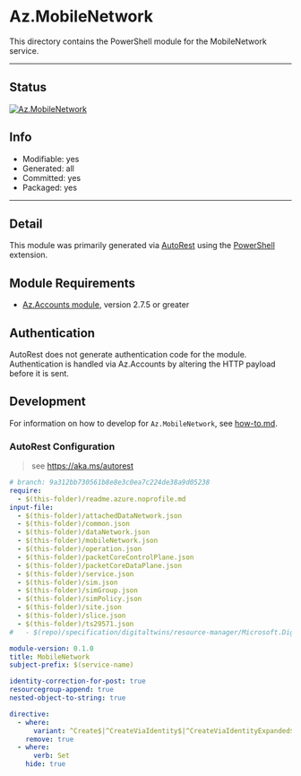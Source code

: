 <!-- region Generated -->
# Az.MobileNetwork
This directory contains the PowerShell module for the MobileNetwork service.

---
## Status
[![Az.MobileNetwork](https://img.shields.io/powershellgallery/v/Az.MobileNetwork.svg?style=flat-square&label=Az.MobileNetwork "Az.MobileNetwork")](https://www.powershellgallery.com/packages/Az.MobileNetwork/)

## Info
- Modifiable: yes
- Generated: all
- Committed: yes
- Packaged: yes

---
## Detail
This module was primarily generated via [AutoRest](https://github.com/Azure/autorest) using the [PowerShell](https://github.com/Azure/autorest.powershell) extension.

## Module Requirements
- [Az.Accounts module](https://www.powershellgallery.com/packages/Az.Accounts/), version 2.7.5 or greater

## Authentication
AutoRest does not generate authentication code for the module. Authentication is handled via Az.Accounts by altering the HTTP payload before it is sent.

## Development
For information on how to develop for `Az.MobileNetwork`, see [how-to.md](how-to.md).
<!-- endregion -->

### AutoRest Configuration
> see https://aka.ms/autorest

``` yaml
# branch: 9a312bb730561b8e8e3c0ea7c224de38a9d05238
require:
  - $(this-folder)/readme.azure.noprofile.md
input-file:
  - $(this-folder)/attachedDataNetwork.json
  - $(this-folder)/common.json
  - $(this-folder)/dataNetwork.json
  - $(this-folder)/mobileNetwork.json
  - $(this-folder)/operation.json
  - $(this-folder)/packetCoreControlPlane.json
  - $(this-folder)/packetCoreDataPlane.json
  - $(this-folder)/service.json
  - $(this-folder)/sim.json
  - $(this-folder)/simGroup.json
  - $(this-folder)/simPolicy.json
  - $(this-folder)/site.json
  - $(this-folder)/slice.json
  - $(this-folder)/ts29571.json
#   - $(repo)/specification/digitaltwins/resource-manager/Microsoft.DigitalTwins/stable/2022-05-31/digitaltwins.json

module-version: 0.1.0
title: MobileNetwork
subject-prefix: $(service-name)

identity-correction-for-post: true
resourcegroup-append: true
nested-object-to-string: true

directive:
  - where:
      variant: ^Create$|^CreateViaIdentity$|^CreateViaIdentityExpanded$|^Update$|^UpdateViaIdentity$
    remove: true
  - where:
      verb: Set
    hide: true
```
